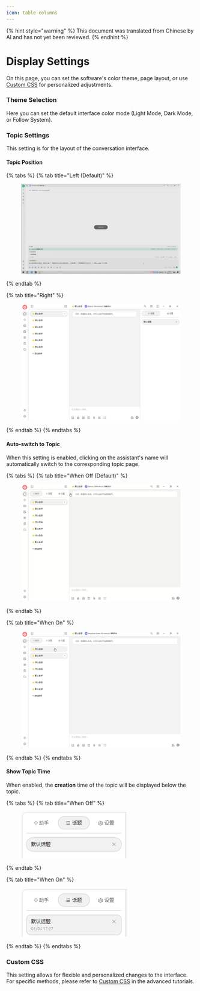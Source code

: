 ```yaml
---
icon: table-columns
---
```


{% hint style="warning" %}
This document was translated from Chinese by AI and has not yet been reviewed.
{% endhint %}

# Display Settings

On this page, you can set the software's color theme, page layout, or use [Custom CSS](../../../personalization-settings/css.md) for personalized adjustments.

### Theme Selection

Here you can set the default interface color mode (Light Mode, Dark Mode, or Follow System).

### Topic Settings

This setting is for the layout of the conversation interface.

#### Topic Position

{% tabs %}
{% tab title="Left (Default)" %}
<figure><img src="../../../.gitbook/assets/image (10).png" alt=""><figcaption></figcaption></figure>
{% endtab %}

{% tab title="Right" %}
<figure><img src="../../../.gitbook/assets/image (11).png" alt=""><figcaption></figcaption></figure>
{% endtab %}
{% endtabs %}

#### Auto-switch to Topic

When this setting is enabled, clicking on the assistant's name will automatically switch to the corresponding topic page.

{% tabs %}
{% tab title="When Off (Default)" %}
<figure><img src="../../../.gitbook/assets/Honeycam 2025-01-04 17-35-43.gif" alt=""><figcaption></figcaption></figure>
{% endtab %}

{% tab title="When On" %}
<figure><img src="../../../.gitbook/assets/Honeycam 2025-01-04 17-38-18.gif" alt=""><figcaption></figcaption></figure>
{% endtab %}
{% endtabs %}

#### Show Topic Time

When enabled, the **creation** time of the topic will be displayed below the topic.

{% tabs %}
{% tab title="When Off" %}
<figure><img src="../../../.gitbook/assets/image (14).png" alt=""><figcaption></figcaption></figure>
{% endtab %}

{% tab title="When On" %}
<figure><img src="../../../.gitbook/assets/image (12).png" alt=""><figcaption></figcaption></figure>
{% endtab %}
{% endtabs %}

### Custom CSS

This setting allows for flexible and personalized changes to the interface. For specific methods, please refer to [Custom CSS](../../../personalization-settings/css.md) in the advanced tutorials.
